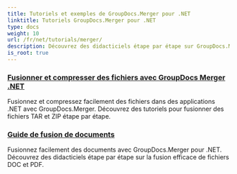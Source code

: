 ```yaml
---
title: Tutoriels et exemples de GroupDocs.Merger pour .NET
linktitle: Tutoriels GroupDocs.Merger pour .NET
type: docs
weight: 10
url: /fr/net/tutorials/merger/
description: Découvrez des didacticiels étape par étape sur GroupDocs.Merger pour .NET pour fusionner, fractionner, réorganiser et gérer des documents sans effort. Maîtrisez la manipulation de documents avec des exemples détaillés et des conseils d'experts.
is_root: true
---
```


### [Fusionner et compresser des fichiers avec GroupDocs Merger .NET](./merge-and-compress-files/)
Fusionnez et compressez facilement des fichiers dans des applications .NET avec GroupDocs.Merger. Découvrez des tutoriels pour fusionner des fichiers TAR et ZIP étape par étape.
### [Guide de fusion de documents](./guide-to-document-merging/)
Fusionnez facilement des documents avec GroupDocs.Merger pour .NET. Découvrez des didacticiels étape par étape sur la fusion efficace de fichiers DOC et PDF.